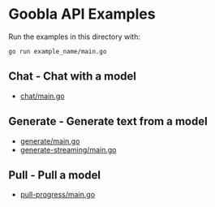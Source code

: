# Goobla API Examples

Run the examples in this directory with:

```shell
go run example_name/main.go
```

## Chat - Chat with a model
- [chat/main.go](chat/main.go)

## Generate - Generate text from a model
- [generate/main.go](generate/main.go)
- [generate-streaming/main.go](generate-streaming/main.go)

## Pull - Pull a model
- [pull-progress/main.go](pull-progress/main.go)

